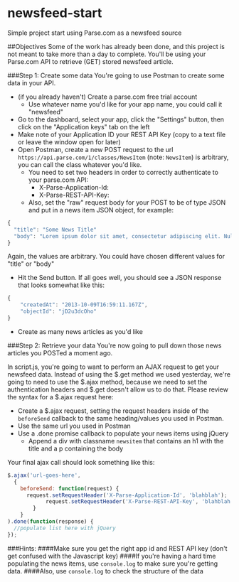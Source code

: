 newsfeed-start
==============

Simple project start using Parse.com as a newsfeed source

##Objectives
Some of the work has already been done, and this project is not meant to take more than a day to complete. 
You'll be using your Parse.com API to retrieve (GET) stored newsfeed article.

###Step 1: Create some data
You're going to use Postman to create some data in your API.
* (if you already haven't) Create a parse.com free trial account
  * Use whatever name you'd like for your app name, you could call it "newsfeed"
* Go to the dashboard, select your app, click the "Settings" button, then click on the "Application keys" tab on the left 
* Make note of your Application ID your REST API Key (copy to a text file or leave the window open for later)
* Open Postman, create a new POST request to the url `https://api.parse.com/1/classes/NewsItem` (note: `NewsItem`) is 
arbitrary, you can call the class whatever you'd like.
  * You need to set two headers in order to correctly authenticate to your parse.com API:
    * X-Parse-Application-Id: <your-application-id>
    * X-Parse-REST-API-Key: <your-rest-api-key>
  * Also, set the "raw" request body for your POST to be of type JSON and put in a news item JSON object, for example:

```javascript
{
  "title": "Some News Title"
  "body": "Lorem ipsum dolor sit amet, consectetur adipiscing elit. Nulla commodo massa magna, ut venenatis metus pulvinar ac. Maecenas condimentum, turpis vel tempus lacinia, nulla arcu mollis elit, eu porta tellus sem sit amet lorem. Vestibulum ante ipsum primis in faucibus orci luctus et ultrices posuere cubilia Curae; Nulla vitae egestas mi. Vivamus a pulvinar neque. Donec at placerat ipsum. Maecenas faucibus orci at dapibus ultrices. Nam aliquet gravida consectetur. Nulla ornare dictum mollis. Nulla eu elementum libero. Etiam at enim sapien."
}
```
Again, the values are arbitrary. You could have chosen different values for "title" or "body"

  * Hit the Send button. If all goes well, you should see a JSON response that looks somewhat like this:

```javascript
{
    "createdAt": "2013-10-09T16:59:11.167Z",
    "objectId": "jD2u3dcOho"
}
```
* Create as many news articles as you'd like

###Step 2: Retrieve your data
You're now going to pull down those news articles you POSTed a moment ago.

In script.js, you're going to want to perform an AJAX request to get your newsfeed data. Instead of using the $.get method
we used yesterday, we're going to need to use the $.ajax method, because we need to set the authentication headers and 
$.get doesn't allow us to do that. Please review the syntax for a $.ajax request here: 

* Create a $.ajax request, setting the request headers inside of the `beforeSend` callback to the same heading/values you 
used in Postman. 
* Use the same url you used in Postman
* Use a .done promise callback to populate your news items using jQuery
  * Append a div with classname `newsitem` that contains an h1 with the title and a p containing the body

Your final ajax call should look something like this:

```javascript
$.ajax('url-goes-here', 
  {
    beforeSend: function(request) {
      request.setRequestHeader('X-Parse-Application-Id', 'blahblah');
			request.setRequestHeader('X-Parse-REST-API-Key', 'blahblah');
		}
	}
).done(function(response) {
  //populate list here with jQuery
});
```

###Hints:
####Make sure you get the right app id and REST API key (don't get confused with the Javascript key)
####If you're having a hard time populating the news items, use `console.log` to make sure you're getting data.
####Also, use `console.log` to check the structure of the data

